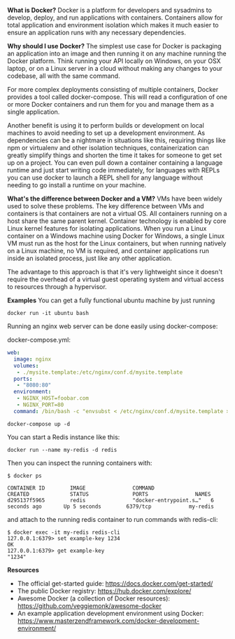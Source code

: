 **What is Docker?**
Docker is a platform for developers and sysadmins to develop, deploy, and run applications with containers. Containers allow for total application and environment isolation which makes it much easier to ensure an application runs with any necessary dependencies.

**Why should I use Docker?**
The simplest use case for Docker is packaging an application into an image and then running it on any machine running the Docker platform. Think running your API locally on Windows, on your OSX laptop, or on a Linux server in a cloud without making any changes to your codebase, all with the same command.

For more complex deployments consisting of multiple containers, Docker provides a tool called docker-compose. This will read a configuration of one or more Docker containers and run them for you and manage them as a single application.

Another benefit is using it to perform builds or development on local machines to avoid needing to set up a development environment. As dependencies can be a nightmare in situations like this, requiring things like npm or virtualenv and other isolation techniques, containerization can greatly simplify things and shorten the time it takes for someone to get set up on a project. You can even pull down a container containing a language runtime and just start writing code immediately, for languages with REPLs you can use docker to launch a REPL shell for any language without needing to go install a runtime on your machine.

**What's the difference between Docker and a VM?**
VMs have been widely used to solve these problems. The key difference between VMs and containers is that containers are not a virtual OS. All containers running on a host share the same parent kernel. Container technology is enabled by core Linux kernel features for isolating applications. When you run a Linux container on a Windows machine using Docker for Windows, a single Linux VM must run as the host for the Linux containers, but when running natively on a Linux machine, no VM is required, and container applications run inside an isolated process, just like any other application.

The advantage to this approach is that it's very lightweight since it doesn't require the overhead of a virtual guest operating system and virtual access to resources through a hypervisor.

**Examples**
You can get a fully functional ubuntu machine by just running

```
docker run -it ubuntu bash
```

Running an nginx web server can be done easily using docker-compose:

docker-compose.yml:
```yml
web:
  image: nginx
  volumes:
   - ./mysite.template:/etc/nginx/conf.d/mysite.template
  ports:
   - "8080:80"
  environment:
   - NGINX_HOST=foobar.com
   - NGINX_PORT=80
  command: /bin/bash -c "envsubst < /etc/nginx/conf.d/mysite.template > /etc/nginx/conf.d/default.conf && nginx -g 'daemon off;'"
```

`docker-compose up -d`

You can start a Redis instance like this:

```
docker run --name my-redis -d redis
```

Then you can inspect the running containers with:

```
$ docker ps

CONTAINER ID        IMAGE               COMMAND                  CREATED             STATUS              PORTS               NAMES
d295137f5965        redis               "docker-entrypoint.s…"   6 seconds ago       Up 5 seconds        6379/tcp            my-redis
```

and attach to the running redis container to run commands with redis-cli:

```
$ docker exec -it my-redis redis-cli
127.0.0.1:6379> set example-key 1234
OK
127.0.0.1:6379> get example-key
"1234"
```
**Resources**
- The official get-started guide: https://docs.docker.com/get-started/
- The public Docker registry: https://hub.docker.com/explore/
- Awesome Docker (a collection of Docker resources): https://github.com/veggiemonk/awesome-docker
- An example application development environment using Docker: https://www.masterzendframework.com/docker-development-environment/

